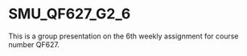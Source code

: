 # SMU_QF627_G2_6
This is a group presentation on the 6th weekly assignment for course number QF627.
